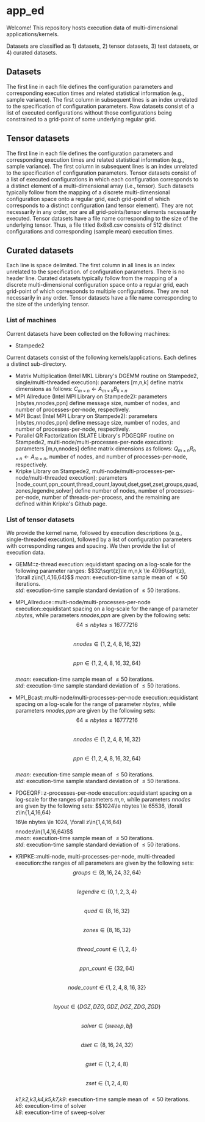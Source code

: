 # app_ed
Welcome!
This repository hosts execution data of multi-dimensional applications/kernels.

Datasets are classified as 1) datasets, 2) tensor datasets, 3) test datasets, or 4) curated datasets.

## Datasets
The first line in each file defines the configuration parameters and corresponding
execution times and related statistical information (e.g., sample variance).
The first column in subsequent lines is an index unrelated to the specification
of configuration parameters.
Raw datasets consist of a list of executed configurations without those configurations being constrained to a grid-point of some underlying regular grid.

## Tensor datasets
The first line in each file defines the configuration parameters and corresponding
execution times and related statistical information (e.g., sample variance).
The first column in subsequent lines is an index unrelated to the specification
of configuration parameters.
Tensor datasets consist of a list of executed configurations in which each configuration corresponds to a distinct element of a multi-dimensional array (i.e., tensor).
Such datasets typically follow from the mapping of a discrete multi-dimensional configuration space onto a regular grid, each grid-point of which corresponds to a distinct configuration (and tensor element).
They are not necessarily in any order, nor are all grid-points/tensor elements necessarily executed.
Tensor datasets have a file name corresponding to the size of the underlying tensor. Thus, a file titled 8x8x8.csv consists of 512 distinct configurations and corresponding (sample mean) execution times.

## Curated datasets
Each line is space delimited.
The first column in all lines is an index unrelated to the specification.
of configuration parameters.
There is no header line.
Curated datasets typically follow from the mapping of a discrete multi-dimensional configuration space onto a regular grid, each grid-point of which corresponds to multiple configurations.
They are not necessarily in any order.
Tensor datasets have a file name corresponding to the size of the underlying tensor.

### List of machines
Current datasets have been collected on the following machines:
- Stampede2

Current datasets consist of the following kernels/applications.
Each defines a distinct sub-directory.
- Matrix Multiplication (Intel MKL Library's DGEMM routine on Stampede2, single/multi-threaded execution): parameters [m,n,k] define matrix dimensions as follows: $C_{m\times n}\gets A_{m\times k}B_{k\times n}$
- MPI Allreduce (Intel MPI Library on Stampede2): parameters [nbytes,nnodes,ppn] define message size, number of nodes, and number of processes-per-node, respectively.
- MPI Bcast (Intel MPI Library on Stampede2): parameters [nbytes,nnodes,ppn] define message size, number of nodes, and number of processes-per-node, respectively.
- Parallel QR Factorization (SLATE Library's PDGEQRF routine on Stampede2, multi-node/multi-processes-per-node execution): parameters [m,n,nnodes] define matrix dimensions as follows: $Q_{m\times n}R_{n\times n}\gets A_{m\times n}$, number of nodes, and number of processes-per-node, respectively.
- Kripke Library on Stampede2, multi-node/multi-processes-per-node/multi-threaded execution): parameters [node_count,ppn_count,thread_count,layout,dset,gset,zset,groups,quad,zones,legendre,solver] define number of nodes, number of processes-per-node, number of threads-per-process, and the remaining are defined within Kripke's Github page.

### List of tensor datasets
We provide the kernel name, followed by execution descriptions (e.g., single-threaded execution), followed by a list of configuration parameters with corresponding ranges and spacing. We then provide the list of execution data.

- GEMM::z-thread execution::equidistant spacing on a log-scale for the following parameter ranges:
$$32\sqrt{z}\le m,n,k \le 4096\sqrt{z}, \forall z\in\{1,4,16,64}$$
*mean*: execution-time sample mean of $\le 50$ iterations.  
*std*: execution-time sample standard deviation of $\le 50$ iterations.   

- MPI_Allreduce::multi-node/multi-processes-per-node execution::equidistant spacing on a log-scale for the range of parameter *nbytes*, while parameters *nnodes,ppn* are given by the following sets:
$$64\le nbytes \le 16777216$$  
$$nnodes\in\{1,2,4,8,16,32\}$$  
$$ppn\in\{1,2,4,8,16,32,64\}$$  
*mean*: execution-time sample mean of $\le 50$ iterations.  
*std*: execution-time sample standard deviation of $\le 50$ iterations.  

- MPI_Bcast::multi-node/multi-processes-per-node execution::equidistant spacing on a log-scale for the range of parameter *nbytes*, while parameters *nnodes,ppn* are given by the following sets:
$$64\le nbytes \le 16777216$$  
$$nnodes\in\{1,2,4,8,16,32\}$$  
$$ppn\in\{1,2,4,8,16,32,64\}$$  
*mean*: execution-time sample mean of $\le 50$ iterations.  
*std*: execution-time sample standard deviation of $\le 50$ iterations.

- PDGEQRF::z-processes-per-node execution::equidistant spacing on a log-scale for the ranges of parameters *m,n*, while parameters *nnodes* are given by the following sets:
$$1024\le nbytes \le 65536, \forall z\in\{1,4,16,64}$$  
$$16\le nbytes \le 1024, \forall z\in\{1,4,16,64}$$  
$$nnodes\in\{1,4,16,64\}$$  
*mean*: execution-time sample mean of $\le 50$ iterations.  
*std*: execution-time sample standard deviation of $\le 50$ iterations.

- KRIPKE::multi-node, multi-processes-per-node, multi-threaded execution::the ranges of all parameters are given by the following sets:
$$groups\in\{8,16,24,32,64\}$$  
$$legendre\in\{0,1,2,3,4\}$$  
$$quad\in\{8,16,32\}$$  
$$zones\in\{8,16,32\}$$  
$$thread\_count\in\{1,2,4\}$$  
$$ppn\_count\in\{32,64\}$$  
$$node\_count\in\{1,2,4,8,16,32\}$$  
$$layout\in\{DGZ,DZG,GDZ,DGZ,ZDG,ZGD\}$$  
$$solver\in\{sweep,bj\}$$  
$$dset\in\{8,16,24,32\}$$  
$$gset\in\{1,2,4,8\}$$  
$$zset\in\{1,2,4,8\}$$  
*k1,k2,k3,k4,k5,k7,k9*: execution-time sample mean of $\le 50$ iterations.  
*k6*: execution-time of solver  
*k8*: execution-time of sweep-solver  
